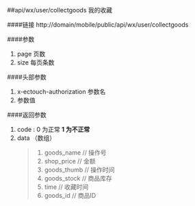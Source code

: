 ##api/wx/user/collectgoods   我的收藏


####链接
    http://domain/mobile/public/api/wx/user/collectgoods

####参数
1. page  页数
2. size  每页条数


####头部参数
1. x-ectouch-authorization     参数名
2.    参数值


####返回参数
1. code : 0 为正常   **1 为不正常**
2. data  （数组）
    > 1. goods_name     // 操作号
    > 2. shop_price     // 金额
    > 3. goods_thumb    // 操作时间
    > 4. goods_stock    // 商品库存
    > 5. time           // 收藏时间
    > 6. goods_id       // 商品ID
